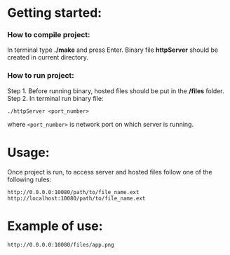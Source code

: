 # Getting started:

### How to compile project:
      
In terminal type **./make** and press Enter. 
Binary file **httpServer** should be created in current directory. 

### How to run project:

Step 1. Before running binary, hosted files should be put in the **/files** folder.   
Step 2. In terminal run binary file: 

    ./httpServer <port_number>

where `<port_number>` is network port on which server is running. 

# Usage:

Once project is run, to access server and hosted files follow one of the following rules:

	http://0.0.0.0:10080/path/to/file_name.ext
	http://localhost:10080/path/to/file_name.ext

# Example of use:

	http://0.0.0.0:10080/files/app.png
